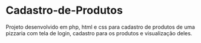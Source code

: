 # Cadastro-de-Produtos
Projeto desenvolvido em php, html e css para cadastro de produtos de uma pizzaria com tela de login, cadastro para os produtos e visualização deles.
